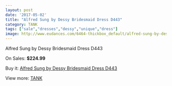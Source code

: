 ```yaml
---
layout: post
date: '2017-05-02'
title: "Alfred Sung by Dessy Bridesmaid Dress D443"
category: TANK
tags: ["sale","dresses","dessy","unique","dress"]
image: http://www.eudances.com/6464-thickbox_default/alfred-sung-by-dessy-bridesmaid-dress-d443.jpg
---
```

Alfred Sung by Dessy Bridesmaid Dress D443

On Sales: **$224.99**
<a href="https://www.eudances.com/en/tank/2359-alfred-sung-by-dessy-bridesmaid-dress-d443.html"><amp-img layout="responsive" width="600" height="600" src="//www.eudances.com/6464-thickbox_default/alfred-sung-by-dessy-bridesmaid-dress-d443.jpg" alt="Alfred Sung by Dessy Bridesmaid Dress D443 0" /></a>

Buy it: [Alfred Sung by Dessy Bridesmaid Dress D443](https://www.eudances.com/en/tank/2359-alfred-sung-by-dessy-bridesmaid-dress-d443.html "Alfred Sung by Dessy Bridesmaid Dress D443")

View more: [TANK](https://www.eudances.com/en/28-tank "TANK")